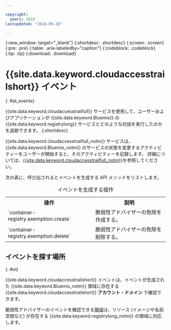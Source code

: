 ```yaml
---

copyright:
  years: 2018
lastupdated: "2018-09-28"

---
```


{:new_window: target="_blank"}
{:shortdesc: .shortdesc}
{:screen: .screen}
{:pre: .pre}
{:table: .aria-labeledby="caption"}
{:codeblock: .codeblock}
{:tip: .tip}
{:download: .download}


# {{site.data.keyword.cloudaccesstrailshort}} イベント  
{: #at_events}

{{site.data.keyword.cloudaccesstrailfull}} サービスを使用して、ユーザーおよびアプリケーションが {{site.data.keyword.Bluemix}} の {{site.data.keyword.registrylong}} サービスとどのような対話を実行したのかを追跡できます。 
{:shortdesc}

{{site.data.keyword.cloudaccesstrailfull_notm}} サービスは、{{site.data.keyword.Bluemix_notm}} のサービスの状態を変更するアクティビティーをユーザーが開始すると、そのアクティビティーを記録します。 
詳細については、[{{site.data.keyword.cloudaccesstrailfull_notm}}](/docs/services/cloud-activity-tracker/index.html#getting-started-with-cla)を参照してください。 

次の表に、呼び出されるとイベントを生成する API メソッドをリストします。

<table>
  <caption>イベントを生成する操作</caption>
  <tr>
    <th>操作</th>
	  <th>説明</th>
  </tr>
  <tr>
    <td>`container-registry.exemption.create`</td>
	  <td>脆弱性アドバイザーの免除を作成する。</td>
  </tr>
  <tr>
    <td>`container-registry.exemption.delete`</td>
	  <td>脆弱性アドバイザーの免除を削除する。</td>
  </tr>
 </table>



## イベントを探す場所
{: #ui}

{{site.data.keyword.cloudaccesstrailshort}} イベントは、イベントが生成された {{site.data.keyword.Bluemix_notm}} 領域に存在する {{site.data.keyword.cloudaccesstrailshort}} **アカウント・ドメイン** で確認できます。

脆弱性アドバイザーのイベントを確認できる[領域](/docs/services/Registry/registry_overview.html#registry_regions)は、リソース (イメージや名前空間など) が存在する {{site.data.keyword.registrylong_notm}} の領域に対応します。






